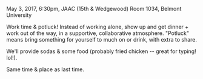 May 3, 2017, 6:30pm, JAAC (15th & Wedgewood) Room 1034, Belmont University


Work time & potluck!  Instead of working alone, show up and get dinner + work out of the way, in a supportive, collaborative atmosphere.
"Potluck" means bring something for yourself to much on or drink, with extra to share.


We'll provide sodas & some food (probably fried chicken -- great for typing! lol!).


Same time & place as last time.
